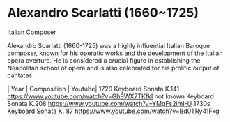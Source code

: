 # Alexandro Scarlatti (1660~1725)

Italian Composer

Alexandro Scarlatti (1660-1725) was a highly influential Italian Baroque composer, known for his operatic works and the development of the Italian opera overture.
He is considered a crucial figure in establishing the Neapolitan school of opera and is also celebrated for his prolific output of cantatas.

| Year | Composition | Youtube|
 1720    Keyboard Sonata K.141 https://www.youtube.com/watch?v=Gh9WX7TKfkI
 not known Keyboard Sonata K.208 https://www.youtube.com/watch?v=YMgFs2imI-U
 1730s Keyboard Sonata K. 87 https://www.youtube.com/watch?v=Bd0TRy41Fxg
